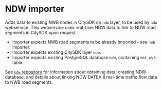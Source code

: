 # NDW importer

Adds data to existing NWB nodes in CitySDK on `ndw` layer, to be used by `ndw` webservice. This webservice uses real-time NDW data to link to NDW road segments in CitySDK upon request.

- Importer expects NWB road segments to be already imported - see `nwb` importer.
- Importer expects existing CitySDK layer `ndw`.
- Importer expects existing PostgreSQL database `ndw`, containing `mst_wvk` table.

See [`ndw` repository](https://github.com/waagsociety/ndw) for information about obtaining data, creating NDW database, and details about linking NDW DATEX II real-time traffic flow data to NWB road segments.


